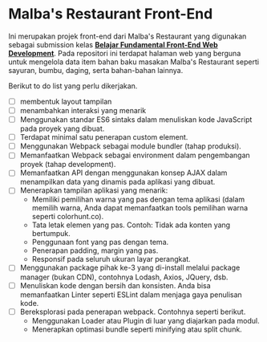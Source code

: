 # Malba's Restaurant Front-End

Ini merupakan projek front-end dari Malba's Restaurant yang digunakan sebagai submission kelas __[Belajar Fundamental Front-End Web Development](https://www.dicoding.com/academies/163)__. Pada repositori ini terdapat halaman web yang berguna untuk mengelola data item bahan baku masakan Malba's Restaurant seperti sayuran, bumbu, daging, serta bahan-bahan lainnya.

Berikut to do list yang perlu dikerjakan.

- [ ] membentuk layout tampilan
- [ ] menambahkan interaksi yang menarik
- [ ] Menggunakan standar ES6 sintaks dalam menuliskan kode JavaScript pada proyek yang dibuat.
- [ ] Terdapat minimal satu penerapan custom element.
- [ ] Menggunakan Webpack sebagai module bundler (tahap produksi).
- [ ] Memanfaatkan Webpack sebagai environment dalam pengembangan proyek (tahap development).
- [ ] Memanfaatkan API dengan menggunakan konsep AJAX dalam menampilkan data yang dinamis pada aplikasi yang dibuat.
- [ ] Menerapkan tampilan aplikasi yang menarik:
  - Memiliki pemilihan warna yang pas dengan tema aplikasi (dalam memilih warna, Anda dapat memanfaatkan tools pemilihan warna seperti colorhunt.co).
  - Tata letak elemen yang pas.
    Contoh: Tidak ada konten yang bertumpuk.
  - Penggunaan font yang pas dengan tema.
  - Penerapan padding, margin yang pas.
  - Responsif pada seluruh ukuran layar perangkat.
- [ ] Menggunakan package pihak ke-3 yang di-install melalui package manager (bukan CDN), contohnya Lodash, Axios, JQuery, dsb.
- [ ] Menuliskan kode dengan bersih dan konsisten. Anda bisa memanfaatkan Linter seperti ESLint dalam menjaga gaya penulisan kode.
- [ ] Bereksplorasi pada penerapan webpack. Contohnya seperti berikut.
  - Menggunakan Loader atau Plugin di luar yang diajarkan pada modul.
  - Menerapkan optimasi bundle seperti minifying atau split chunk.
